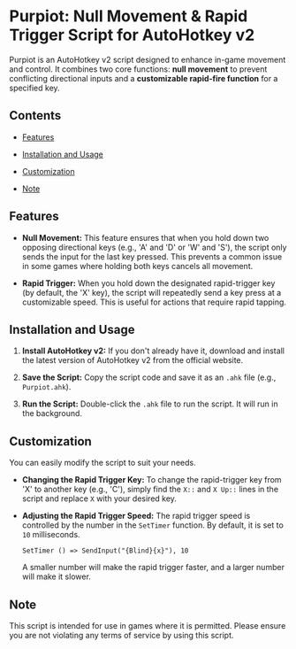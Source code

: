 # Purpiot: Null Movement & Rapid Trigger Script for AutoHotkey v2

Purpiot is an AutoHotkey v2 script designed to enhance in-game movement and control. It combines two core functions: **null movement** to prevent conflicting directional inputs and a **customizable rapid-fire function** for a specified key.

## Contents

* [Features](https://www.google.com/search?q=%23features)

* [Installation and Usage](https://www.google.com/search?q=%23installation-and-usage)

* [Customization](https://www.google.com/search?q=%23customization)

* [Note](https://www.google.com/search?q=%23note)

## Features

* **Null Movement:** This feature ensures that when you hold down two opposing directional keys (e.g., 'A' and 'D' or 'W' and 'S'), the script only sends the input for the last key pressed. This prevents a common issue in some games where holding both keys cancels all movement.

* **Rapid Trigger:** When you hold down the designated rapid-trigger key (by default, the 'X' key), the script will repeatedly send a key press at a customizable speed. This is useful for actions that require rapid tapping.

## Installation and Usage

1. **Install AutoHotkey v2:** If you don't already have it, download and install the latest version of AutoHotkey v2 from the official website.

2. **Save the Script:** Copy the script code and save it as an `.ahk` file (e.g., `Purpiot.ahk`).

3. **Run the Script:** Double-click the `.ahk` file to run the script. It will run in the background.

## Customization

You can easily modify the script to suit your needs.

* **Changing the Rapid Trigger Key:** To change the rapid-trigger key from 'X' to another key (e.g., 'C'), simply find the `X::` and `X Up::` lines in the script and replace `X` with your desired key.

* **Adjusting the Rapid Trigger Speed:** The rapid trigger speed is controlled by the number in the `SetTimer` function. By default, it is set to `10` milliseconds.

  ```
  SetTimer () => SendInput("{Blind}{x}"), 10
  
  ```

  A smaller number will make the rapid trigger faster, and a larger number will make it slower.

## Note

This script is intended for use in games where it is permitted. Please ensure you are not violating any terms of service by using this script.
